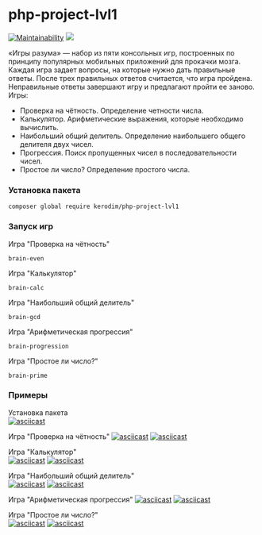 # php-project-lvl1

[![Maintainability](https://api.codeclimate.com/v1/badges/14041e9fe1f099d41dc0/maintainability)](https://codeclimate.com/github/kerodim/php-project-lvl1/maintainability)
![](https://github.com/kerodim/php-project-lvl1/workflows/main/badge.svg)

«Игры разума» — набор из пяти консольных игр, построенных по принципу популярных мобильных приложений для прокачки мозга. Каждая игра задает вопросы, на которые нужно дать правильные ответы. После трех правильных ответов считается, что игра пройдена. Неправильные ответы завершают игру и предлагают пройти ее заново. Игры:

- Проверка на чётность. Определение четности числа.
- Калькулятор. Арифметические выражения, которые необходимо вычислить.
- Наибольший общий делитель. Определение наибольшего общего делителя двух чисел.
- Прогрессия. Поиск пропущенных чисел в последовательности чисел.
- Простое ли число? Определение простого числа.

### Установка пакета
```
composer global require kerodim/php-project-lvl1
```

### Запуск игр
Игра "Проверка на чётность"
```
brain-even
```

Игра "Калькулятор"
```
brain-calc
```

Игра "Наибольший общий делитель"
```
brain-gcd
```

Игра "Арифметическая прогрессия"
```
brain-progression
```

Игра "Простое ли число?"  
```
brain-prime
```

### Примеры
Установка пакета  
[![asciicast](https://asciinema.org/a/2aG2jcb4QQnuNkhysNsuLFIGB.svg)](https://asciinema.org/a/2aG2jcb4QQnuNkhysNsuLFIGB)

Игра "Проверка на чётность" 
[![asciicast](https://asciinema.org/a/n1zZ9g5GIeSUNu4C1YzeTgDNQ.svg)](https://asciinema.org/a/n1zZ9g5GIeSUNu4C1YzeTgDNQ) 
[![asciicast](https://asciinema.org/a/LCPoGtafk4sPCCSUZ27LQIK3g.svg)](https://asciinema.org/a/LCPoGtafk4sPCCSUZ27LQIK3g)

Игра "Калькулятор"  
[![asciicast](https://asciinema.org/a/bNmovRZ7POO78jQtujBQpCIiu.svg)](https://asciinema.org/a/bNmovRZ7POO78jQtujBQpCIiu)
[![asciicast](https://asciinema.org/a/mKDOSm7KHE3RKP2GnA9RhLp8v.svg)](https://asciinema.org/a/mKDOSm7KHE3RKP2GnA9RhLp8v)

Игра "Наибольший общий делитель"  
[![asciicast](https://asciinema.org/a/dR2JahJ1zRkQAXMCMM28RIIKN.svg)](https://asciinema.org/a/dR2JahJ1zRkQAXMCMM28RIIKN)
[![asciicast](https://asciinema.org/a/Q6btcpSblow9moc9bwh2pl668.svg)](https://asciinema.org/a/Q6btcpSblow9moc9bwh2pl668)

Игра "Арифметическая прогрессия" 
[![asciicast](https://asciinema.org/a/TIrqLs1IeuiqnMDhjWixE7hld.svg)](https://asciinema.org/a/TIrqLs1IeuiqnMDhjWixE7hld)
[![asciicast](https://asciinema.org/a/6k5NYWj0GTnRtdeBlYNr6aPQ2.svg)](https://asciinema.org/a/6k5NYWj0GTnRtdeBlYNr6aPQ2)

Игра "Простое ли число?"  
[![asciicast](https://asciinema.org/a/5YNw1SDRXxcWUTjfPy5QSkAHK.svg)](https://asciinema.org/a/5YNw1SDRXxcWUTjfPy5QSkAHK)
[![asciicast](https://asciinema.org/a/gK4blJ1MhbTCtIKucd353BrUx.svg)](https://asciinema.org/a/gK4blJ1MhbTCtIKucd353BrUx)